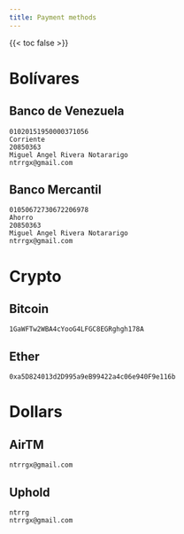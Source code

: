 ```yaml
---
title: Payment methods
---
```


{{< toc false >}}

# Bolívares

## Banco de Venezuela

```
01020151950000371056
Corriente
20850363
Miguel Angel Rivera Notararigo
ntrrgx@gmail.com
```

## Banco Mercantil

```
01050672730672206978
Ahorro
20850363
Miguel Angel Rivera Notararigo
ntrrgx@gmail.com
```

# Crypto

## Bitcoin

```
1GaWFTw2WBA4cYooG4LFGC8EGRghgh178A
```

## Ether

```
0xa5D824013d2D995a9eB99422a4c06e940F9e116b
```

# Dollars

## AirTM

```
ntrrgx@gmail.com
```

## Uphold

```
ntrrg
ntrrgx@gmail.com
```


